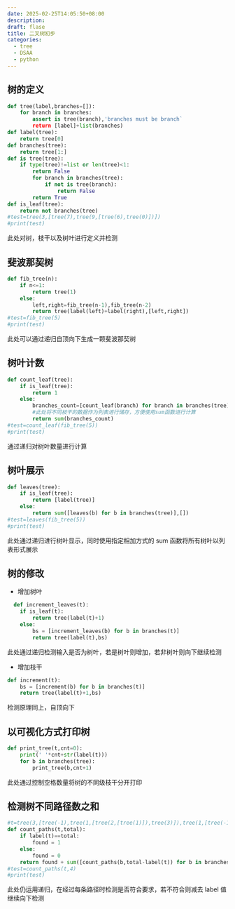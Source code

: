 ```yaml
---
date: 2025-02-25T14:05:50+08:00
description: 
draft: flase
title: 二叉树初步
categories:
  - tree
  - DSAA
  - python
---
```


## 树的定义

``` python
def tree(label,branches=[]):  
    for branch in branches:
        assert is tree(branch),'branches must be branch`
        return [label]+list(branches)
def label(tree):
    return tree[0]
def branches(tree):
    return tree[1:]
def is tree(tree):
    if type(tree)!=list or len(tree)<1:
        return False
        for branch in branches(tree):
            if not is tree(branch):
                return False
        return True
def is_leaf(tree):
    return not branches(tree)
#test=tree(3,[tree(7),tree(9,[tree(6),tree(0)])])
#print(test)
```

此处对树，枝干以及树叶进行定义并检测

## 斐波那契树

``` python
def fib_tree(n):
    if n<=1:
        return tree(1)
    else:
        left,right=fib_tree(n-1),fib_tree(n-2)
        return tree(label(left)+label(right),[left,right]) 
#test=fib_tree(5)
#print(test)
```

此处可以通过递归自顶向下生成一颗斐波那契树

## 树叶计数

```python
def count_leaf(tree):
    if is_leaf(tree):
        return 1
    else:
        branches_count=[count_leaf(branch) for branch in branches(tree)] 
        #此处将不同枝干的数据作为列表进行储存，方便使用sum函数进行计算
        return sum(branches_count)
#test=count_leaf(fib_tree(5))
#print(test)
```

通过递归对树叶数量进行计算

## 树叶展示

``` python
def leaves(tree):
    if is_leaf(tree):
        return [label(tree)]
    else:
        return sum([leaves(b) for b in branches(tree)],[])
#test=leaves(fib_tree(5))
#print(test)
```

此处通过递归进行树叶显示，同时使用指定相加方式的 sum 函数将所有树叶以列表形式展示

## 树的修改

- 增加树叶

``` python
  def increment_leaves(t):
    if is_leaf(t):
        return tree(label(t)+1)
    else:
        bs = [increment_leaves(b) for b in branches(t)]
        return tree(label(t),bs)
```

此处通过递归检测输入是否为树叶，若是树叶则增加，若非树叶则向下继续检测

- 增加枝干

``` python
def increment(t):
    bs = [increment(b) for b in branches(t)]
    return tree(label(t)+1,bs)
```

检测原理同上，自顶向下

## 以可视化方式打印树

``` python
def print_tree(t,cnt=0):
    print(' '*cnt+str(label(t)))
    for b in branches(tree):
        print_tree(b,cnt+1)
```

此处通过控制空格数量将树的不同级枝干分开打印

## 检测树不同路径数之和

``` python
#t=tree(3,[tree(-1),tree(1,[tree(2,[tree(1)]),tree(3)]),tree(1,[tree(-1)])])
def count_paths(t,total):
    if label(t)==total:
        found = 1
    else:
        found = 0
    return found + sum([count_paths(b,total-label(t)) for b in branches(t)])
#test=count_paths(t,4)
#print(test)
```

此处仍运用递归，在经过每条路径时检测是否符合要求，若不符合则减去 label 值继续向下检测
